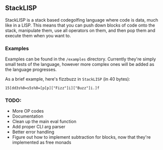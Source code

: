 StackLISP
----
StackLISP is a stack based codegolfing language where code is data, much like in a LISP. This means that you can push down blocks of code onto the stack, manipulate them, use all operators on them, and then pop them and execute them when you want to. 

### Examples
Examples can be found in the `/examples` directory. Currently they're simply small tests of the language, however more complex ones will be added as the language progresses. 


As a brief example, here's fizzbuzz in `StackLISP` (in 40 bytes):
```
15[dd3s%0=s5s%0=[p[p]["Fizz"]i]["Buzz"]i.]f
```


### TODO:
* More OP codes
* Documentation
* Clean up the main eval function
* Add proper CLI arg parser
* Better error handling
* Figure out how to implement subtraction for blocks, now that they're implemented as free monads

